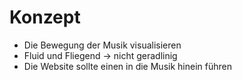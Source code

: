 # Konzept

- Die Bewegung der Musik visualisieren
- Fluid und Fliegend -> nicht geradlinig
- Die Website sollte einen in die Musik hinein führen
